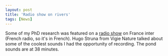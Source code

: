 ```yaml
---
layout: post
title: 'Radio show on rivers'
tags: [News]
---
```


Some of my PhD research was featured on a [radio show](https://www.franceinter.fr/emissions/le-temps-d-un-bivouac/le-temps-d-un-bivouac-02-juillet-2019) on France inter (French radio, so it's in French). Hugo Struna from Vigie Nature talked about some of the coolest sounds I had the opportunity of recording. The pond sounds are at 38 minutes.


